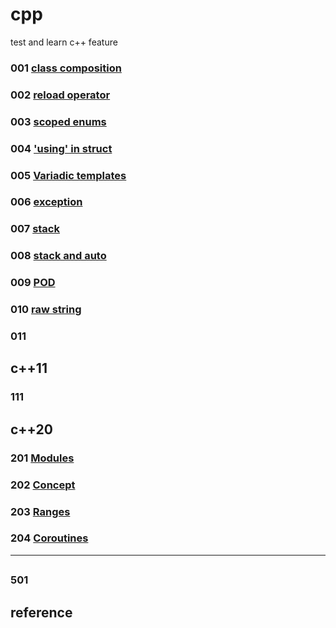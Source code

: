 # cpp
test and learn c++ feature

### 001 [class composition](001)
### 002 [reload operator](002)
### 003 [scoped enums](003)
### 004 ['using' in struct](004)
### 005 [Variadic templates](005)
### 006 [exception](006)
### 007 [stack](007)
### 008 [stack and auto](008)
### 009 [POD](009)
### 010 [raw string](010)
### 011 [](011)

## c++11
### 111 []()

## c++20
### 201 [Modules](201)
### 202 [Concept](202)
### 203 [Ranges](203)
### 204 [Coroutines](204)
---


## 
### 501 []()

## reference


